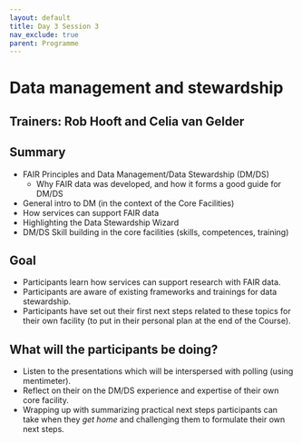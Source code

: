 ```yaml
---
layout: default
title: Day 3 Session 3
nav_exclude: true
parent: Programme
---
```


# Data management and stewardship
## Trainers: Rob Hooft and Celia van Gelder

## Summary
- FAIR Principles and Data Management/Data Stewardship  (DM/DS)
  - Why FAIR data was developed, and how it forms a good guide for DM/DS
- General intro to DM (in the context of the Core Facilities)
- How services can support FAIR data
- Highlighting the Data Stewardship Wizard
- DM/DS Skill building in the core facilities (skills, competences, training)

## Goal
- Participants learn how services can support research with FAIR data.
- Participants are aware of existing frameworks and trainings for data stewardship.
- Participants have set out their first next steps related to these topics for their own facility  (to put in their personal plan at the end of the Course).

## What will the participants be doing?
- Listen to the presentations which will be interspersed with polling (using mentimeter).
- Reflect on their on the DM/DS experience and expertise of their own core facility.
- Wrapping up with summarizing practical next steps participants can take when they _get home_ and challenging them to formulate their own next steps.
